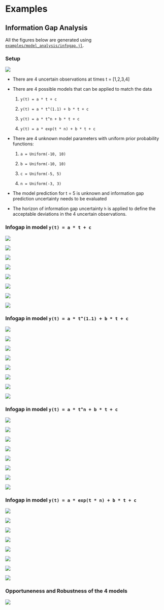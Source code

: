 # Examples

## Information Gap Analysis

All the figures below are generated using [`examples/model_analysis/infogap.jl`](https://github.com/madsjulia/Mads.jl/blob/master/examples/model_analysis/infogap.jl).

### Setup

![](model_setup.png)

* There are 4 uncertain observations at times t = [1,2,3,4]

* There are 4 possible models that can be applied to match the data

    1. `y(t) = a * t + c`

    2. `y(t) = a * t^(1.1) + b * t + c`

    3. `y(t) = a * t^n + b * t + c`

    4. `y(t) = a * exp(t * n) + b * t + c`

* There are 4 unknown model parameters with uniform prior probability functions:

    1. `a = Uniform(-10, 10)`

    2. `b = Uniform(-10, 10)`

    3. `c = Uniform(-5, 5)`

    4. `n = Uniform(-3, 3)`

* The model prediction for t = 5 is unknown and information gap prediction uncertainty needs to be evaluated

* The horizon of information gap uncertainty `h` is applied to define the acceptable deviations in the 4 uncertain observations.

### Infogap in model `y(t) = a * t + c`

![](model_1_h_0.001.png)

![](model_1_h_0.01.png)

![](model_1_h_0.02.png)

![](model_1_h_0.05.png)

![](model_1_h_0.1.png)

![](model_1_h_0.2.png)

![](model_1_h_0.5.png)

![](model_1_h_1.0.png)

### Infogap in model `y(t) = a * t^(1.1) + b * t + c`

![](model_2_h_0.001.png)

![](model_2_h_0.01.png)

![](model_2_h_0.02.png)

![](model_2_h_0.05.png)

![](model_2_h_0.1.png)

![](model_2_h_0.2.png)

![](model_2_h_0.5.png)

![](model_2_h_1.0.png)

### Infogap in model `y(t) = a * t^n + b * t + c`

![](model_3_h_0.001.png)

![](model_3_h_0.01.png)

![](model_3_h_0.02.png)

![](model_3_h_0.05.png)

![](model_3_h_0.1.png)

![](model_3_h_0.2.png)

![](model_3_h_0.5.png)

![](model_3_h_1.0.png)

### Infogap in model `y(t) = a * exp(t * n) + b * t + c`

![](model_4_h_0.001.png)

![](model_4_h_0.01.png)

![](model_4_h_0.02.png)

![](model_4_h_0.05.png)

![](model_4_h_0.1.png)

![](model_4_h_0.2.png)

![](model_4_h_0.5.png)

![](model_4_h_1.0.png)

### Opportuneness and Robustness of the 4 models

![](opportuneness_vs_robustness.png)
